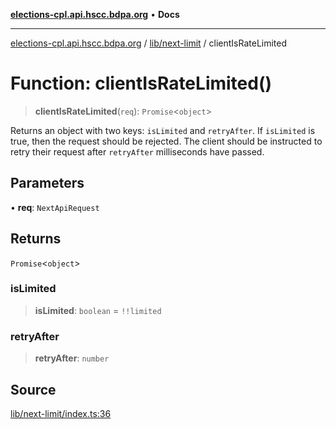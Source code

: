 [**elections-cpl.api.hscc.bdpa.org**](../../../README.md) • **Docs**

***

[elections-cpl.api.hscc.bdpa.org](../../../README.md) / [lib/next-limit](../README.md) / clientIsRateLimited

# Function: clientIsRateLimited()

> **clientIsRateLimited**(`req`): `Promise`\<`object`\>

Returns an object with two keys: `isLimited` and `retryAfter`. If `isLimited`
is true, then the request should be rejected. The client should be instructed
to retry their request after `retryAfter` milliseconds have passed.

## Parameters

• **req**: `NextApiRequest`

## Returns

`Promise`\<`object`\>

### isLimited

> **isLimited**: `boolean` = `!!limited`

### retryAfter

> **retryAfter**: `number`

## Source

[lib/next-limit/index.ts:36](https://github.com/nhscc/elections_cpl.api.hscc.bdpa.org/blob/46ed5b306a3fd199be2bd28706c3da03542c6da3/lib/next-limit/index.ts#L36)

